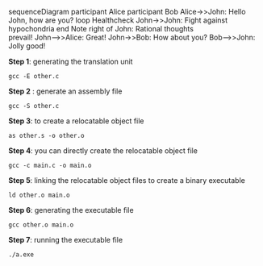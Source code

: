 sequenceDiagram
    participant Alice
    participant Bob
    Alice->>John: Hello John, how are you?
    loop Healthcheck
        John->>John: Fight against hypochondria
    end
    Note right of John: Rational thoughts <br/>prevail!
    John-->>Alice: Great!
    John->>Bob: How about you?
    Bob-->>John: Jolly good!

**Step 1**: generating the translation unit
```
gcc -E other.c 
```
**Step 2** : generate an assembly file
```
gcc -S other.c
```
**Step 3**: to create a relocatable object file
``` 
as other.s -o other.o
```
**Step 4**: you can directly create the relocatable object file 
```
gcc -c main.c -o main.o 
```
**Step 5**: linking the relocatable object files to create a binary executable
```
ld other.o main.o
```
**Step 6**: generating the executable file
```
gcc other.o main.o
```
**Step 7**: running the executable file
```
./a.exe
```
